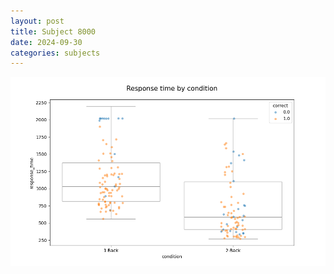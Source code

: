 ```yaml
---
layout: post
title: Subject 8000
date: 2024-09-30
categories: subjects
---
```


![](data/8000/run-1/8000_response_time_by_condition.png)
